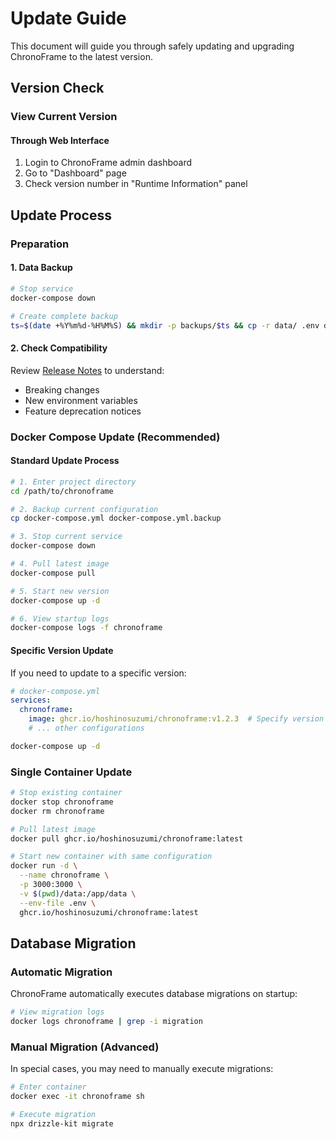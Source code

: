 # Update Guide

This document will guide you through safely updating and upgrading ChronoFrame to the latest version.

## Version Check

### View Current Version

#### Through Web Interface
1. Login to ChronoFrame admin dashboard
2. Go to "Dashboard" page
3. Check version number in "Runtime Information" panel

## Update Process

### Preparation

#### 1. Data Backup
```bash
# Stop service
docker-compose down

# Create complete backup
ts=$(date +%Y%m%d-%H%M%S) && mkdir -p backups/$ts && cp -r data/ .env docker-compose.yml backups/$ts/
```

#### 2. Check Compatibility
Review [Release Notes](https://github.com/HoshinoSuzumi/chronoframe/releases) to understand:
- Breaking changes
- New environment variables
- Feature deprecation notices

### Docker Compose Update (Recommended)

#### Standard Update Process

```bash
# 1. Enter project directory
cd /path/to/chronoframe

# 2. Backup current configuration
cp docker-compose.yml docker-compose.yml.backup

# 3. Stop current service
docker-compose down

# 4. Pull latest image
docker-compose pull

# 5. Start new version
docker-compose up -d

# 6. View startup logs
docker-compose logs -f chronoframe
```

#### Specific Version Update

If you need to update to a specific version:

```yaml
# docker-compose.yml
services:
  chronoframe:
    image: ghcr.io/hoshinosuzumi/chronoframe:v1.2.3  # Specify version
    # ... other configurations
```

```bash
docker-compose up -d
```

### Single Container Update

```bash
# Stop existing container
docker stop chronoframe
docker rm chronoframe

# Pull latest image
docker pull ghcr.io/hoshinosuzumi/chronoframe:latest

# Start new container with same configuration
docker run -d \
  --name chronoframe \
  -p 3000:3000 \
  -v $(pwd)/data:/app/data \
  --env-file .env \
  ghcr.io/hoshinosuzumi/chronoframe:latest
```

## Database Migration

### Automatic Migration

ChronoFrame automatically executes database migrations on startup:

```bash
# View migration logs
docker logs chronoframe | grep -i migration
```

### Manual Migration (Advanced)

In special cases, you may need to manually execute migrations:

```bash
# Enter container
docker exec -it chronoframe sh

# Execute migration
npx drizzle-kit migrate
```